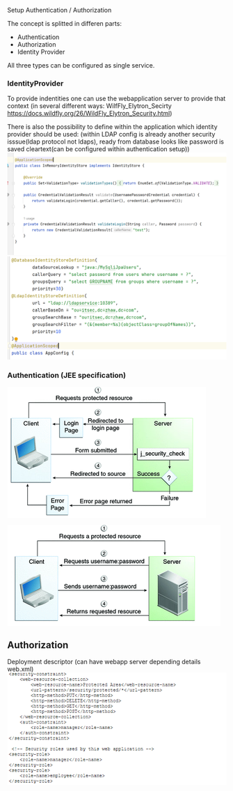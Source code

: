 Setup Authentication / Authorization

The concept is splitted in differen parts:

- Authentication
- Authorization
- Identity Provider

All three types can be configured as single service.

### IdentityProvider

To provide indentities one can use the webapplication server to provide that context (in several different ways: WilfFly_Elytron_Secirty https://docs.wildfly.org/26/WildFly_Elytron_Security.html)

There is also the possibility to define within the application which identity provider should be used: (within LDAP config is already another security isssue(ldap protocol not ldaps), ready from database looks like password is saved cleartext(can be configured within authentication setup))
![IdentityProvider_myself](InmemoryIdentityStore.PNG)
![IdentityProvider_byConfig](IdentityProviderConfig.PNG)


### Authentication (JEE specification)

![form_based](form_based_auth.png)

![basic_auth](bais_auth.png)

## Authorization
Deployment descriptor (can have webapp server depending details web.xml)
![security_defintion](securityDefinition.png)

